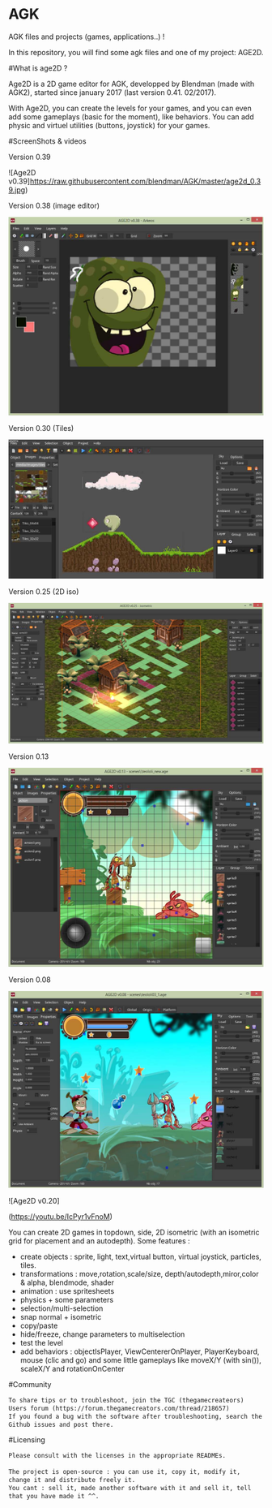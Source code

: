 # AGK

AGK files and projects (games, applications..) !

In this repository, you will find some agk files and one of my project: AGE2D.

#What is age2D ?

Age2D is a 2D game editor for AGK, developped by Blendman (made with AGK2), started since january 2017 (last version 0.41. 02/2017). 


With Age2D, you can create the levels for your games, and you can even add some gameplays (basic for the moment), like behaviors. You can add physic and virtuel utilities (buttons, joystick) for your games.

#ScreenShots & videos

Version 0.39 

![Age2D v0.39]https://raw.githubusercontent.com/blendman/AGK/master/age2d_0.39.jpg)


Version 0.38 (image editor)

![Age2D v0.38](https://raw.githubusercontent.com/blendman/AGK/master/age2d_0.38.jpg)


Version 0.30 (Tiles)

![Age2D v0.30](https://raw.githubusercontent.com/blendman/AGK/master/age2d_0.30.jpg)


Version 0.25 (2D iso)

![Age2D v0.25](https://raw.githubusercontent.com/blendman/AGK/master/age2d_0.25.jpg)


Version 0.13

![Age2D v0.13](https://raw.githubusercontent.com/blendman/AGK/master/age2d_0.13_8.jpg)


Version 0.08

![Age2D v0.08](https://raw.githubusercontent.com/blendman/AGK/master/age2d_0.08.jpg)


![Age2D v0.20]

(https://youtu.be/IcPyr1vFnoM)


You can create 2D games in topdown, side, 2D isometric (with an isometric grid for placement and an autodepth).
Some features :
- create objects : sprite, light, text,virtual button, virtual joystick, particles, tiles.
- transformations : move,rotation,scale/size, depth/autodepth,miror,color & alpha, blendmode, shader
- animation : use spritesheets
- physics + some parameters
- selection/multi-selection
- snap normal + isometric
- copy/paste
- hide/freeze, change parameters to multiselection
- test the level
- add behaviors : objectIsPlayer, ViewCentererOnPlayer, PlayerKeyboard, mouse (clic and go) and some little gameplays like moveX/Y (with sin()), scaleX/Y and rotationOnCenter


#Community

    To share tips or to troubleshoot, join the TGC (thegamecreateors) Users forum (https://forum.thegamecreators.com/thread/218657)
    If you found a bug with the software after troubleshooting, search the Github issues and post there.

#Licensing

    Please consult with the licenses in the appropriate READMEs.
    
    The project is open-source : you can use it, copy it, modify it, change it and distribute freely it.
    You cant : sell it, made another software with it and sell it, tell that you have made it ^^.








